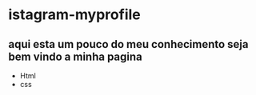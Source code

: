 # istagram-myprofile
## aqui esta um pouco do meu conhecimento seja bem vindo a minha pagina 
- Html
- css


